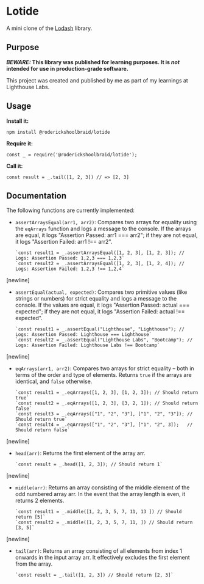 # Lotide

A mini clone of the [Lodash](https://lodash.com) library.

## Purpose

**_BEWARE:_ This library was published for learning purposes. It is _not_ intended for use in production-grade software.**

This project was created and published by me as part of my learnings at Lighthouse Labs. 

## Usage

**Install it:**

`npm install @roderickshoolbraid/lotide`

**Require it:**

`const _ = require('@roderickshoolbraid/lotide');`

**Call it:**

`const result = _.tail([1, 2, 3]) // => [2, 3]`

## Documentation

The following functions are currently implemented:

* `assertArraysEqual(arr1, arr2)`: 
            Compares two arrays for equality using the `eqArrays` function and logs a message to the console. 
            If the arrays are equal, it logs "Assertion Passed: arr1 === arr2"; if they are not equal, it logs "Assertion Failed: arr1 !== arr2".

      `const result1 = _.assertArraysEqual([1, 2, 3], [1, 2, 3]); // Logs: Assertion Passed: 1,2,3 === 1,2,3`
      `const result2 = _.assertArraysEqual([1, 2, 3], [1, 2, 4]); // Logs: Assertion Failed: 1,2,3 !== 1,2,4`
[newline]
* `assertEqual(actual, expected)`:
            Compares two primitive values (like strings or numbers) for strict equality and logs a message to the console.
            If the values are equal, it logs "Assertion Passed: actual === expected"; if they are not equal, it logs "Assertion Failed: actual !== expected".

      `const result1 = _.assertEqual("Lighthouse", "Lighthouse"); // Logs: Assertion Passed: Lighthouse === Lighthouse`
      `const result2 = _.assertEqual("Lighthouse Labs", "Bootcamp"); // Logs: Assertion Failed: Lighthouse Labs !== Bootcamp`
[newline]
* `eqArrays(arr1, arr2)`: 
            Compares two arrays for strict equality – both in terms of the order and type of elements. Returns `true` if the arrays are identical, and `false` otherwise.

      `const result1 = _.eqArrays([1, 2, 3], [1, 2, 3]); // Should return true`
      `const result2 = _.eqArrays([1, 2, 3], [3, 2, 1]); // Should return false`
      `const result3 = _.eqArrays(["1", "2", "3"], ["1", "2", "3"]); // Should return true`
      `const result4 = _.eqArrays(["1", "2", "3"], ["1", "2", 3]);   // Should return false`
[newline]
* `head(arr)`: 
            Returns the first element of the array arr.

      `const result = _.head([1, 2, 3]); // Should return 1`
[newline]
* `middle(arr)`: 
            Returns an array consisting of the middle element of the odd numbered array arr.
            In the event that the array length is even, it returns 2 elements.

      `const result1 = _.middle([1, 2, 3, 5, 7, 11, 13 ]) // Should return [5]` 
      `const result2 = _.middle([1, 2, 3, 5, 7, 11, ]) // Should return [3, 5]`
[newline]
* `tail(arr)`: 
            Returns an array consisting of all elements from index 1 onwards in the input array arr. 
            It effectively excludes the first element from the array.

      `const result = _.tail([1, 2, 3]) // Should return [2, 3]`


